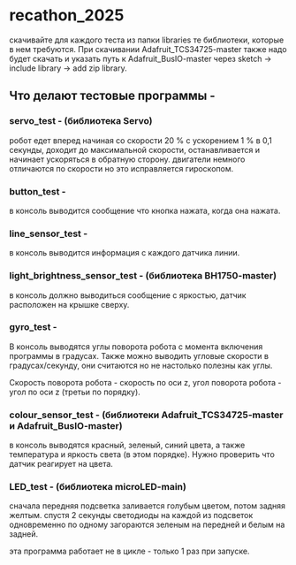 # recathon_2025
скачивайте для каждого теста из папки libraries те библиотеки, которые в нем требуются. При скачивании Adafruit_TCS34725-master также надо будет скачать и указать путь к Adafruit_BusIO-master через sketch -> include library -> add zip library.

## Что делают тестовые программы - 
### servo_test - (библиотека Servo)
робот едет вперед начиная со скорости 20 % с ускорением 1 % в 0,1 секунды, доходит до максимальной скорости, останавливается и начинает ускоряться в обратную сторону. двигатели немного отличаются по скорости но это исправляется гироскопом.
### button_test - 
в консоль выводится сообщение что кнопка нажата, когда она нажата.
### line_sensor_test - 
в консоль выводится информация с каждого датчика линии. 
### light_brightness_sensor_test - (библиотека BH1750-master)
в консоль должно выводиться сообщение с яркостью, датчик расположен на крышке сверху. 
### gyro_test - 
В консоль выводятся углы поворота робота с момента включения программы в градусах.
Также можно выводить угловые скорости в градусах/секунду, они считаются но не настолько полезны как углы.

Скорость поворота робота - скорость по оси z, угол поворота робота - угол по оси z (третьи по порядку).
### colour_sensor_test - (библиотеки Adafruit_TCS34725-master и Adafruit_BusIO-master)
в консоль выводятся красный, зеленый, синий цвета, а также температура и яркость света (в этом порядке).
Нужно проверить что датчик реагирует на цвета.

### LED_test - (библиотека microLED-main)
сначала передняя подсветка заливается голубым цветом, потом задняя желтым. 
спустя 2 секунды светодиоды на каждой из подсветок одновременно по одному загораются зеленым на передней и белым на задней.

эта программа работает не в цикле - только 1 раз при запуске.
